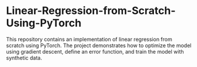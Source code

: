 # Linear-Regression-from-Scratch-Using-PyTorch
This repository contains an implementation of linear regression from scratch using PyTorch. The project demonstrates how to optimize the model using gradient descent, define an error function, and train the model with synthetic data.
